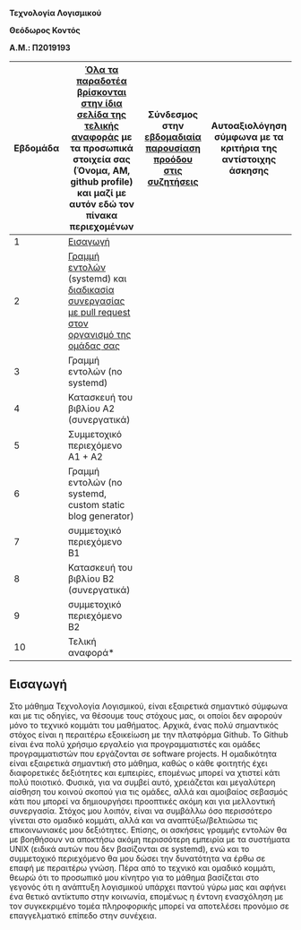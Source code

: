 **Τεχνολογία Λογισμικού**

**Θεόδωρος Κοντός**            

**Α.Μ.: Π2019193**

| Εβδομάδα | [Όλα τα παραδοτέα βρίσκονται στην ίδια σελίδα της τελικής αναφοράς](https://epidrome.github.io/teaching/deliverables/) με τα προσωπικά στοιχεία σας (Όνομα, ΑΜ, github profile) και μαζί με αυτόν εδώ τον πίνακα περιεχομένων | Σύνδεσμος στην [εβδομαδιαία παρουσίαση προόδου στις συζητήσεις](https://github.com/courses-ionio/help/discussions/categories/show-and-tell) | Αυτοαξιολόγηση σύμφωνα με τα κριτήρια της αντίστοιχης άσκησης |
| --- | --- | --- | --- |
| 1 | [Εισαγωγή](#Εισαγωγή) | | |
| 2 | [Γραμμή εντολών](https://epidrome.github.io/teaching/cli) (systemd) και [διαδικασία συνεργασίας με pull request στον οργανισμό της ομάδας σας](https://epidrome.github.io/teaching/team) | | |
| 3 | Γραμμή εντολών (no systemd) | | |
| 4 | Κατασκευή του βιβλίου Α2 (συνεργατικά) | | |
| 5 | Συμμετοχικό περιεχόμενο A1 + A2 | | |
| 6 | Γραμμή εντολών (no systemd, custom static blog generator) | | |
| 7 | συμμετοχικό περιεχόμενο B1 | | |
| 8 | Κατασκευή του βιβλίου Β2 (συνεργατικά) | | |
| 9 | συμμετοχικό περιεχόμενο B2 | | |
| 10 | Τελική αναφορά* | | |

## Εισαγωγή
Στο μάθημα Τεχνολογία Λογισμικού, είναι εξαιρετικά σημαντικό σύμφωνα και με τις οδηγίες, να θέσουμε τους στόχους μας, οι οποίοι δεν αφορούν μόνο το τεχνικό κομμάτι του μαθήματος. Αρχικά, ένας πολύ σημαντικός στόχος είναι η περαιτέρω εξοικείωση με την πλατφόρμα Github. Το Github είναι ένα πολύ χρήσιμο εργαλείο για προγραμματιστές και ομάδες προγραμματιστών που εργάζονται σε software projects. Η ομαδικότητα είναι εξαιρετικά σημαντική στο μάθημα, καθώς ο κάθε φοιτητής έχει διαφορετικές δεξιότητες και εμπειρίες, επομένως μπορεί να χτιστεί κάτι πολύ ποιοτικό. Φυσικά, για να συμβεί αυτό, χρειάζεται και μεγαλύτερη αίσθηση του κοινού σκοπού για τις ομάδες, αλλά και αμοιβαίος σεβασμός κάτι που μπορεί να δημιουργήσει προοπτικές ακόμη και για μελλοντική συνεργασία. Στόχος μου λοιπόν, είναι να συμβάλλω όσο περισσότερο γίνεται στο ομαδικό κομμάτι, αλλά και να αναπτύξω/βελτιώσω τις επικοινωνιακές μου δεξιότητες. 
Επίσης, οι ασκήσεις γραμμής εντολών θα με βοηθήσουν να αποκτήσω ακόμη περισσότερη εμπειρία με τα συστήματα UNIX (ειδικά αυτών που δεν βασίζονται σε systemd), ενώ και το συμμετοχικό περιεχόμενο θα μου δώσει την δυνατότητα να έρθω σε επαφή με περαιτέρω γνώση. 
Πέρα από το τεχνικό και ομαδικό κομμάτι, θεωρώ ότι το προσωπικό μου κίνητρο για το μάθημα βασίζεται στο γεγονός ότι η ανάπτυξη λογισμικού υπάρχει παντού γύρω μας και αφήνει ένα θετικό αντίκτυπο στην κοινωνία, επομένως η έντονη ενασχόληση με τον συγκεκριμένο τομέα πληροφορικής μπορεί να αποτελέσει προνόμιο σε επαγγελματικό επίπεδο στην συνέχεια.  
